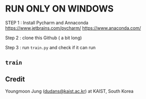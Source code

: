 # RUN ONLY ON WINDOWS

STEP 1 : Install Pycharm and Annaconda
https://www.jetbrains.com/pycharm/
https://www.anaconda.com/

Step 2 : clone this Github  ( a bit long)

Step 3 : run ```train.py``` and check if it can run


## ```train```



## Credit
Youngmoon Jung (dudans@kaist.ac.kr) at KAIST, South Korea
